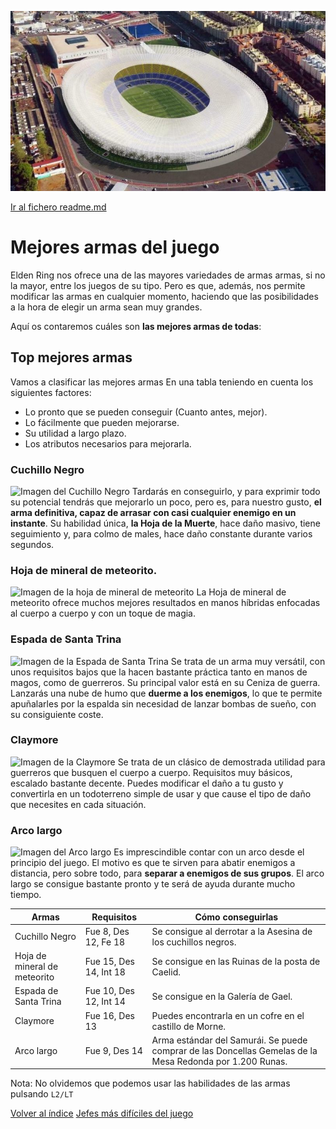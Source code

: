 ![Imagen de Github](./images/grancanaria2030.jpg)


[Ir al fichero readme.md](./readme.md) 

# Mejores armas del juego

Elden Ring nos ofrece una de las mayores variedades de armas armas, si no la mayor, entre los juegos de su tipo. Pero es que, además, nos permite modificar las armas en cualquier momento, haciendo que las posibilidades a la hora de elegir
un arma sean muy grandes.

Aquí os contaremos cuáles son **las mejores armas de todas**:

## Top mejores armas

Vamos a clasificar las mejores armas En una tabla teniendo en cuenta los siguientes factores:

* Lo pronto que se pueden conseguir (Cuanto antes, mejor).
* Lo fácilmente que pueden mejorarse.
* Su utilidad a largo plazo.
* Los atributos necesarios para mejorarla.

### Cuchillo Negro 

![Imagen del Cuchillo Negro](https://www.eliteguias.com/img/juegos/elden-ring/cuchillo-negro.jpg)
Tardarás en conseguirlo, y para exprimir todo su potencial tendrás que mejorarlo un poco, pero es, para nuestro gusto, **el arma definitiva, capaz de arrasar con casi cualquier enemigo en un instante**. Su habilidad única, **la Hoja de la Muerte**, hace daño masivo, tiene seguimiento y, para colmo de males, hace daño constante durante varios segundos.

### Hoja de mineral de meteorito.

![Imagen de la hoja de mineral de meteorito](https://www.eliteguias.com/img/juegos/elden-ring/hoja-de-mineral-de-meteorito.jpg)
La Hoja de mineral de meteorito ofrece muchos mejores resultados en manos híbridas enfocadas al cuerpo a cuerpo y con un toque de magia.

### Espada de Santa Trina

![Imagen de la Espada de Santa Trina](https://www.eliteguias.com/img/juegos/elden-ring/espada-de-santa-trina.jpg)
Se trata de un arma muy versátil, con unos requisitos bajos que la hacen bastante práctica tanto en manos de magos, como de guerreros. Su principal valor está en su Ceniza de guerra. Lanzarás una nube de humo que **duerme a los enemigos**, lo que te permite apuñalarles por la espalda sin necesidad de lanzar bombas de sueño, con su consiguiente coste.

### Claymore

![Imagen de la Claymore](https://www.eliteguias.com/img/juegos/elden-ring/claymore.jpg)
Se trata de un clásico de demostrada utilidad para guerreros que busquen el cuerpo a cuerpo. Requisitos muy básicos, escalado bastante decente. Puedes modificar el daño a tu gusto y convertirla en un todoterreno simple de usar y que cause el tipo de daño que necesites en cada situación.

### Arco largo

![Imagen del Arco largo](https://www.eliteguias.com/img/juegos/elden-ring/arco-largo.jpg)
Es imprescindible contar con un arco desde el principio del juego. El motivo es que te sirven para abatir enemigos a distancia, pero sobre todo, para **separar a enemigos de sus grupos**. El arco largo se consigue bastante pronto y te será de ayuda durante mucho tiempo.



| Armas                        | Requisitos              | Cómo conseguirlas                                                                                        |
|------------------------------|-------------------------|----------------------------------------------------------------------------------------------------------|
| Cuchillo Negro               | Fue 8, Des 12, Fe 18    | Se consigue al derrotar a la Asesina de los cuchillos negros.                                            |
| Hoja de mineral de meteorito | Fue 15, Des 14, Int 18  | Se consigue en las Ruinas de la posta de Caelid.                                                         |
| Espada de  Santa Trina       | Fue 10, Des 12,  Int 14 | Se consigue en la Galería  de Gael.                                                                      |
| Claymore                     | Fue 16, Des 13          | Puedes encontrarla en un cofre  en el castillo de Morne.                                                 |
| Arco largo                   | Fue 9, Des 14           | Arma estándar del Samurái. Se puede comprar de las Doncellas Gemelas de la Mesa Redonda por 1.200 Runas. |

Nota: No olvidemos que podemos usar las habilidades de las armas pulsando `L2/LT`

[Volver al índice](./indice.md) 
[Jefes más difíciles del juego](./jefes.md)